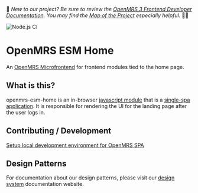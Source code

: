 :wave:	*New to our project? Be sure to review the [OpenMRS 3 Frontend Developer Documentation](https://openmrs.github.io/openmrs-esm-core/#/). You may find the [Map of the Project](https://openmrs.github.io/openmrs-esm-core/#/main/map) especially helpful.* :teacher:	

![Node.js CI](https://github.com/openmrs/openmrs-esm-home/workflows/Node.js%20CI/badge.svg)

# OpenMRS ESM Home

An [OpenMRS Microfrontend](https://wiki.openmrs.org/display/projects/Frontend+-+SPA+and+Microfrontends) for frontend modules tied to the home page.

## What is this?

openmrs-esm-home is an in-browser 
[javascript module](https://github.com/openmrs/openmrs-rfc-frontend/blob/master/text/0002-modules.md) 
that is a [single-spa application](https://single-spa.js.org/docs/building-applications.html).
It is responsible for rendering the UI for the landing page after the user logs in.

## Contributing / Development

[Setup local development environment for OpenMRS SPA](https://wiki.openmrs.org/display/projects/Setup+local+development+environment+for+OpenMRS+SPA)

## Design Patterns

For documentation about our design patterns, please visit our [design system](https://zeroheight.com/23a080e38/p/880723--introduction) documentation website.
